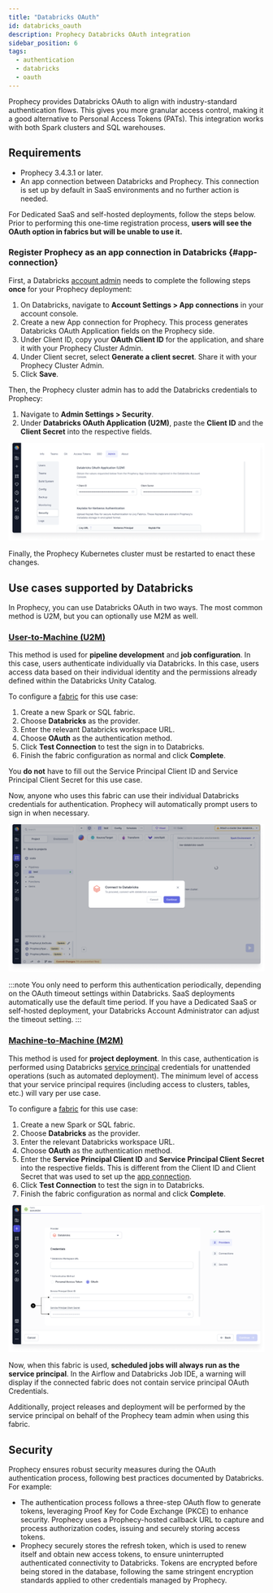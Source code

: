 ```yaml
---
title: "Databricks OAuth"
id: databricks_oauth
description: Prophecy Databricks OAuth integration
sidebar_position: 6
tags:
  - authentication
  - databricks
  - oauth
---
```


Prophecy provides Databricks OAuth to align with industry-standard authentication flows. This gives you more granular access control, making it a good alternative to Personal Access Tokens (PATs). This integration works with both Spark clusters and SQL warehouses.

## Requirements

- Prophecy 3.4.3.1 or later.
- An app connection between Databricks and Prophecy. This connection is set up by default in SaaS environments and no further action is needed.

For Dedicated SaaS and self-hosted deployments, follow the steps below. Prior to performing this one-time registration process, **users will see the OAuth option in fabrics but will be unable to use it.**

### Register Prophecy as an app connection in Databricks {#app-connection}

First, a Databricks [account admin](https://docs.databricks.com/en/admin/index.html#what-are-account-admins) needs to complete the following steps **once** for your Prophecy deployment:

1. On Databricks, navigate to **Account Settings > App connections** in your account console.
2. Create a new App connection for Prophecy. This process generates Databricks OAuth Application fields on the Prophecy side.
3. Under Client ID, copy your **OAuth Client ID** for the application, and share it with your Prophecy Cluster Admin.
4. Under Client secret, select **Generate a client secret**. Share it with your Prophecy Cluster Admin.
5. Click **Save**.

Then, the Prophecy cluster admin has to add the Databricks credentials to Prophecy:

1. Navigate to **Admin Settings > Security**.
2. Under **Databricks OAuth Application (U2M)**, paste the **Client ID** and the **Client Secret** into the respective fields.

![Security settings in Prophecy](./img/databricks-oauth-admin.png)

Finally, the Prophecy Kubernetes cluster must be restarted to enact these changes.

## Use cases supported by Databricks

In Prophecy, you can use Databricks OAuth in two ways. The most common method is U2M, but you can optionally use M2M as well.

### [User-to-Machine (U2M)](https://docs.databricks.com/en/dev-tools/auth/oauth-u2m.html)

This method is used for **pipeline development** and **job configuration**. In this case, users authenticate individually via Databricks. In this case, users access data based on their individual identity and the permissions already defined within the Databricks Unity Catalog.

To configure a [fabric](docs/get-started/concepts/fabrics/fabrics.md) for this use case:

1. Create a new Spark or SQL fabric.
1. Choose **Databricks** as the provider.
1. Enter the relevant Databricks workspace URL.
1. Choose **OAuth** as the authentication method.
1. Click **Test Connection** to test the sign in to Databricks.
1. Finish the fabric configuration as normal and click **Complete**.

You **do not** have to fill out the Service Principal Client ID and Service Principal Client Secret for this use case.

Now, anyone who uses this fabric can use their individual Databricks credentials for authentication. Prophecy will automatically prompt users to sign in when necessary.

![Databricks login prompt](./img/databricks-fabric-login.png)

:::note
You only need to perform this authentication periodically, depending on the OAuth timeout settings within Databricks. SaaS deployments automatically use the default time period. If you have a Dedicated SaaS or self-hosted deployment, your Databricks Account Administrator can adjust the timeout setting.
:::

### [Machine-to-Machine (M2M)](https://docs.databricks.com/en/dev-tools/auth/oauth-m2m.html)

This method is used for **project deployment**. In this case, authentication is performed using Databricks [service principal](https://docs.databricks.com/en/dev-tools/auth/oauth-m2m.html) credentials for unattended operations (such as automated deployment). The minimum level of access that your service principal requires (including access to clusters, tables, etc.) will vary per use case.

To configure a [fabric](docs/get-started/concepts/fabrics/fabrics.md) for this use case:

1. Create a new Spark or SQL fabric.
1. Choose **Databricks** as the provider.
1. Enter the relevant Databricks workspace URL.
1. Choose **OAuth** as the authentication method.
1. Enter the **Service Principal Client ID** and **Service Principal Client Secret** into the respective fields. This is different from the Client ID and Client Secret that was used to set up the [app connection](#app-connection).
1. Click **Test Connection** to test the sign in to Databricks.
1. Finish the fabric configuration as normal and click **Complete**.

![Databricks fabric configuration](./img/databricks-fabric-config.png)

Now, when this fabric is used, **scheduled jobs will always run as the service principal**. In the Airflow and Databricks Job IDE, a warning will display if the connected fabric does not contain service principal OAuth Credentials.

Additionally, project releases and deployment will be performed by the service principal on behalf of the Prophecy team admin when using this fabric.

## Security

Prophecy ensures robust security measures during the OAuth authentication process, following best practices documented by Databricks. For example:

- The authentication process follows a three-step OAuth flow to generate tokens, leveraging Proof Key for Code Exchange (PKCE) to enhance security. Prophecy uses a Prophecy-hosted callback URL to capture and process authorization codes, issuing and securely storing access tokens.
- Prophecy securely stores the refresh token, which is used to renew itself and obtain new access tokens, to ensure uninterrupted authenticated connectivity to Databricks. Tokens are encrypted before being stored in the database, following the same stringent encryption standards applied to other credentials managed by Prophecy.
